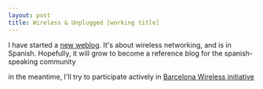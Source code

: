 ```yaml
---
layout: post
title: Wireless & Unplugged [working title]
---
```


I have started a <a href="http://victor.carotena.net/wireless/">new weblog</a>. It's about wireless networking, and is in Spanish. Hopefully, it will grow to become a reference blog for the spanish-speaking community

in the meantime, I'll try to participate actively in <a href="http://www.barcelonawireless.net/">Barcelona Wireless initiative</a>
